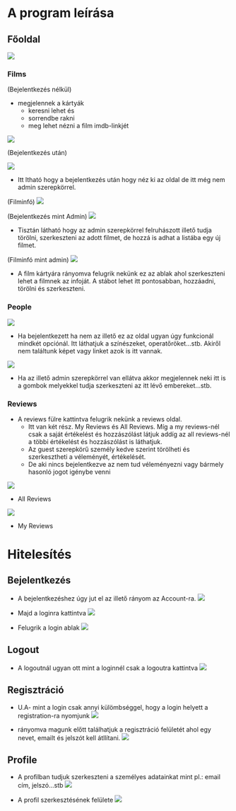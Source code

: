 # A program leírása
## Főoldal
![](DokumentacioKepek/fooldal.png)

### Films
(Bejelentkezés nélkül)
- megjelennek a kártyák
    - keresni lehet és 
    - sorrendbe rakni
    - meg lehet nézni a film imdb-linkjét

![](DokumentacioKepek/films-notLogin.png)

(Bejelentkezés után)

![](DokumentacioKepek/films-guest.png)
- Itt ltható hogy a bejelentkezés után hogy néz ki az oldal de itt még nem admin szerepkörrel.

(Filminfó)
![](DokumentacioKepek/films-filminfo.png)

(Bejelentkezés mint Admin)
![](DokumentacioKepek/films-admin.png)
- Tisztán látható hogy az admin szerepkörrel felruhászott illető tudja törölni, szerkeszteni az adott filmet, de hozzá is adhat a listába egy új filmet.

(Filminfó mint admin)
![](DokumentacioKepek/films-filminfo-admin.png)
- A film kártyára rányomva felugrik nekünk ez az ablak ahol szerkeszteni lehet a filmnek az infoját. A stábot lehet itt pontosabban, hozzáadni, törölni és szerkeszteni.

### People
![](DokumentacioKepek/people-guest.png)
- Ha bejelentkezett ha nem az illető ez az oldal ugyan úgy funkcionál mindkét opciónál. Itt láthatjuk a színészeket, operatőröket...stb. Akiről nem találtunk képet vagy linket azok is itt vannak. 

![](DokumentacioKepek/people-admin.png)
- Ha az illető admin szerepkörrel van ellátva akkor megjelennek neki itt is a gombok melyekkel tudja szerkeszteni az itt lévő embereket...stb.

### Reviews 
- A reviews fülre kattintva felugrik nekünk a reviews oldal. 
    - Itt van két rész. My Reviews és All Reviews. Míg a my reviews-nél csak a saját értékelést és hozzászólást látjuk addíg az all reviews-nél a többi értékelést és hozzászólást is láthatjuk.
    - Az guest szerepkörű személy kedve szerint törölheti és szerkesztheti a véleményét, értékelését.
    - De aki nincs bejelentkezve az nem tud véleményezni vagy bármely hasonló jogot igénybe venni

![](DokumentacioKepek/reviews-all.png)
- All Reviews

![](DokumentacioKepek/reviews-my.png)
- My Reviews


# Hitelesítés
## Bejelentkezés
- A bejelentkezéshez úgy jut el az illető rányom az Account-ra. 
![](DokumentacioKepek/login.png)

- Majd a loginra kattintva
![](DokumentacioKepek/Login2.png)

- Felugrik a login ablak
![](DokumentacioKepek/Login3.png)

## Logout
- A logoutnál ugyan ott mint a loginnél csak a logoutra kattintva
![](DokumentacioKepek/logout.png)

## Regisztráció
- U.A- mint a login csak annyi külömbséggel, hogy a login helyett a registration-ra nyomjunk
![](DokumentacioKepek/regisztráció.png)

- rányomva magunk előtt találhatjuk a regisztráció felületét ahol egy nevet, emailt és jelszót kell átllítani. 
![](DokumentacioKepek/regisztacio2.png)

## Profile
- A profilban tudjuk szerkeszteni a személyes adatainkat mint pl.: email cím, jelszó...stb
![](DokumentacioKepek/profil.png)

- A profil szerkesztésének felülete
![](DokumentacioKepek/profil2.png)